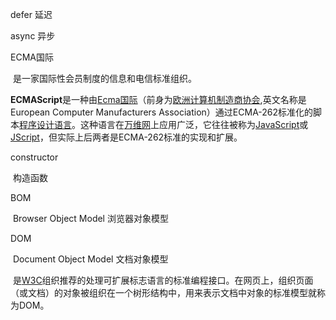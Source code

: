 defer 延迟

async 异步

ECMA国际

​	是一家国际性会员制度的信息和电信标准组织。

**ECMAScript**是一种由[Ecma国际](https://baike.baidu.com/item/Ecma%E5%9B%BD%E9%99%85)（前身为[欧洲计算机制造商协会](https://baike.baidu.com/item/%E6%AC%A7%E6%B4%B2%E8%AE%A1%E7%AE%97%E6%9C%BA%E5%88%B6%E9%80%A0%E5%95%86%E5%8D%8F%E4%BC%9A),英文名称是European Computer Manufacturers Association）通过ECMA-262标准化的脚本[程序设计语言](https://baike.baidu.com/item/%E7%A8%8B%E5%BA%8F%E8%AE%BE%E8%AE%A1%E8%AF%AD%E8%A8%80)。这种语言在[万维网](https://baike.baidu.com/item/%E4%B8%87%E7%BB%B4%E7%BD%91)上应用广泛，它往往被称为[JavaScript](https://baike.baidu.com/item/JavaScript)或[JScript](https://baike.baidu.com/item/JScript)，但实际上后两者是ECMA-262标准的实现和扩展。

constructor

​	构造函数

BOM

​	Browser Object Model 浏览器对象模型

DOM

​	Document Object Model 文档对象模型 

​	是[W3C](https://baike.baidu.com/item/W3C)组织推荐的处理可扩展标志语言的标准编程接口。在网页上，组织页面（或文档）的对象被组织在一个树形结构中，用来表示文档中对象的标准模型就称为DOM。